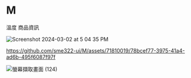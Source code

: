 # M
溫度 商品資訊

![Screenshot 2024-03-02 at 5 04 35 PM](https://github.com/sme322-ui/M/assets/71810019/39b0c92a-2e33-4221-a6d0-ce30ef6f767c)


https://github.com/sme322-ui/M/assets/71810019/78bcef77-3975-41a4-ad6b-495f6087f97f



![螢幕擷取畫面 (124)](https://github.com/sme322-ui/M/assets/71810019/dbd30b9e-86ce-42a9-ab6c-91b4f403bf08)
